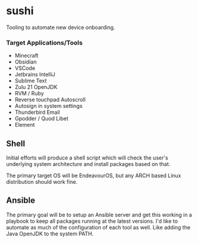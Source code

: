 # sushi
Tooling to automate new device onboarding. 

### Target Applications/Tools
- Minecraft
- Obsidian
- VSCode
- Jetbrains IntelliJ
- Sublime Text
- Zulu 21 OpenJDK
- RVM / Ruby
- Reverse touchpad Autoscroll
- Autosign in system settings
- Thunderbird Email
- Gpodder / Quod Libet
- Element


## Shell
Initial efforts will produce a shell script which will check the user's underlying system architecture and install packages based on that.

The primary target OS will be EndeavourOS, but any ARCH based Linux distribution should work fine. 

## Ansible
The primary goal will be to setup an Ansible server and get this working in a playbook to keep all packages running at the latest versions. 
I'd like to automate as much of the configuration of each tool as well. Like adding the Java OpenJDK to the system PATH. 
